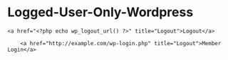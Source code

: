# Logged-User-Only-Wordpress


<?php if (is_user_logged_in() ): ?>
	<a href="<?php echo wp_logout_url() ?>" title="Logout">Logout</a>
<?php else: ?> 
        <a href="http://example.com/wp-login.php" title="Logout">Member Login</a>
<?php endif ?>
